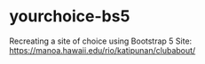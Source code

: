 # yourchoice-bs5
Recreating a site of choice using Bootstrap 5
Site: https://manoa.hawaii.edu/rio/katipunan/clubabout/
